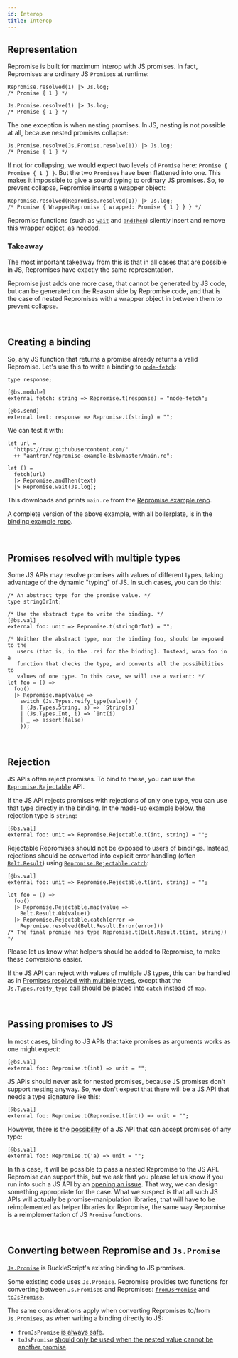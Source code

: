 ```yaml
---
id: Interop
title: Interop
---
```


## Representation

Repromise is built for maximum interop with JS promises. In fact, Repromises are ordinary JS `Promise`s at runtime:

```reason
Repromise.resolved(1) |> Js.log;
/* Promise { 1 } */

Js.Promise.resolve(1) |> Js.log;
/* Promise { 1 } */
```

The one exception is when nesting promises. In JS, nesting is not possible at all, because nested promises collapse:

```reason
Js.Promise.resolve(Js.Promise.resolve(1)) |> Js.log;
/* Promise { 1 } */
```

If not for collapsing, we would expect two levels of `Promise` here: `Promise { Promise { 1 } }`. But the two `Promise`s have been flattened into one. This makes it impossible to give a sound typing to ordinary JS promises. So, to prevent collapse, Repromise inserts a wrapper object:

```reason
Repromise.resolved(Repromise.resolved(1)) |> Js.log;
/* Promise { WrappedRepromise { wrapped: Promise { 1 } } } */
```

Repromise functions (such as [`wait`](API#wait) and [`andThen`](API#andThen)) silently insert and remove this wrapper object, as needed.

### Takeaway

The most important takeaway from this is that in all cases that are possible in JS, Repromises have exactly the same representation.

Repromise just adds one more case, that cannot be generated by JS code, but can be generated on the Reason side by Repromise code, and that is the case of nested Repromises with a wrapper object in between them to prevent collapse.

<br/>

## Creating a binding

So, any JS function that returns a promise already returns a valid Repromise. Let's use this to write a binding to [`node-fetch`](https://www.npmjs.com/package/node-fetch):

```
type response;

[@bs.module]
external fetch: string => Repromise.t(response) = "node-fetch";

[@bs.send]
external text: response => Repromise.t(string) = "";
```

We can test it with:

```reason
let url =
  "https://raw.githubusercontent.com/"
  ++ "aantron/repromise-example-bsb/master/main.re";

let () =
  fetch(url)
  |> Repromise.andThen(text)
  |> Repromise.wait(Js.log);
```

This downloads and prints `main.re` from the [Repromise example repo](https://github.com/aantron/repromise-example-bsb).

A complete version of the above example, with all boilerplate, is in the [binding example repo](https://github.com/aantron/repromise-example-binding).

<br/>

## Promises resolved with multiple types

Some JS APIs may resolve promises with values of different types, taking advantage of the dynamic "typing" of JS. In such cases, you can do this:

```reason
/* An abstract type for the promise value. */
type stringOrInt;

/* Use the abstract type to write the binding. */
[@bs.val]
external foo: unit => Repromise.t(stringOrInt) = "";

/* Neither the abstract type, nor the binding foo, should be exposed to the
   users (that is, in the .rei for the binding). Instead, wrap foo in a
   function that checks the type, and converts all the possibilities to
   values of one type. In this case, we will use a variant: */
let foo = () =>
  foo()
  |> Repromise.map(value =>
    switch (Js.Types.reify_type(value)) {
    | (Js.Types.String, s) => `String(s)
    | (Js.Types.Int, i) => `Int(i)
    | _ => assert(false)
    });
```

<br/>

## Rejection

JS APIs often reject promises. To bind to these, you can use the [`Repromise.Rejectable`](RejectableAPI) API.

If the JS API rejects promises with rejections of only one type, you can use that type directly in the binding. In the made-up example below, the rejection type is `string`:

```reason
[@bs.val]
external foo: unit => Repromise.Rejectable.t(int, string) = "";
```

Rejectable Repromises should not be exposed to users of bindings. Instead, rejections should be converted into explicit error handling (often [`Belt.Result`](https://bucklescript.github.io/bucklescript/api/Belt.Result.html)) using [`Repromise.Rejectable.catch`](RejectableAPI#catch):

```reason
[@bs.val]
external foo: unit => Repromise.Rejectable.t(int, string) = "";

let foo = () =>
  foo()
  |> Repromise.Rejectable.map(value =>
    Belt.Result.Ok(value))
  |> Repromise.Rejectable.catch(error =>
    Repromise.resolved(Belt.Result.Error(error)))
/* The final promise has type Repromise.t(Belt.Result.t(int, string)) */
```

Please let us know what helpers should be added to Repromise, to make these conversions easier.

If the JS API can reject with values of multiple JS types, this can be handled as in [Promises resolved with multiple types](#promises-resolved-with-multiple-types), except that the `Js.Types.reify_type` call should be placed into `catch` instead of `map`.

<br/>

## Passing promises to JS

In most cases, binding to JS APIs that take promises as arguments works as one might expect:

```reason
[@bs.val]
external foo: Repromise.t(int) => unit = "";
```

JS APIs should never ask for nested promises, because JS promises don't support nesting anyway. So, we don't expect that there will be a JS API that needs a type signature like this:

```reason
[@bs.val]
external foo: Repromise.t(Repromise.t(int)) => unit = "";
```

However, there is the [possibility](https://github.com/aantron/repromise/issues/8) of a JS API that can accept promises of any type:

```reason
[@bs.val]
external foo: Repromise.t('a) => unit = "";
```

In this case, it will be possible to pass a nested Repromise to the JS API. Repromise can support this, but we ask that you please let us know if you run into such a JS API by an [opening an issue](https://github.com/aantron/repromise/issues). That way, we can design something appropriate for the case. What we suspect is that all such JS APIs will actually be promise-manipulation libraries, that will have to be reimplemented as helper libraries for Repromise, the same way Repromise is a reimplementation of JS `Promise` functions.

<br/>

## Converting between Repromise and `Js.Promise`

[`Js.Promise`](https://bucklescript.github.io/bucklescript/api/Js.Promise.html) is BuckleScript's existing binding to JS promises.

Some existing code uses `Js.Promise`. Repromise provides two functions for converting between `Js.Promise`s and Repromises: [`fromJsPromise`](RejectableAPI#fromJsPromise) and [`toJsPromise`](RejectableAPI#toJsPromise).

The same considerations apply when converting Repromises to/from `Js.Promise`s, as when writing a binding directly to JS:

- `fromJsPromise` [is always safe](#creating-a-binding).
- `toJsPromise` [should only be used when the nested value cannot be another promise](#passing-promises-to-js).

<br/>
